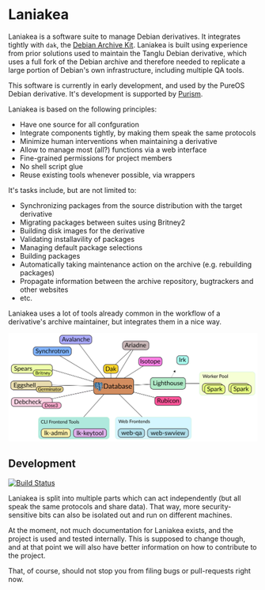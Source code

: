 Laniakea
========

Laniakea is a software suite to manage Debian derivatives. It integrates tightly with `dak`, the [Debian Archive Kit](https://wiki.debian.org/DebianDak).
Laniakea is built using experience from prior solutions used to maintain the Tanglu Debian derivative, which uses a full
fork of the Debian archive and therefore needed to replicate a large portion of Debian's own infrastructure, including
multiple QA tools.

This software is currently in early development, and used by the PureOS Debian derivative. It's development is supported
by [Purism](https://puri.sm/).

Laniakea is based on the following principles:
 * Have one source for all confguration
 * Integrate components tightly, by making them speak the same protocols
 * Minimize human interventions when maintaining a derivative
 * Allow to manage most (all?) functions via a web interface
 * Fine-grained permissions for project members
 * No shell script glue
 * Reuse existing tools whenever possible, via wrappers

It's tasks include, but are not limited to:
 * Synchronizing packages from the source distribution with the target derivative
 * Migrating packages between suites using Britney2
 * Building disk images for the derivative
 * Validating installavility of packages
 * Managing default package selections
 * Building packages
 * Automatically taking maintenance action on the archive (e.g. rebuilding packages)
 * Propagate information between the archive repository, bugtrackers and other websites
 * etc.

Laniakea uses a lot of tools already common in the workflow of a derivative's archive maintainer, but integrates them in a nice way.

![Laniakea Overview](docs/src/graphics/laniakea-overview.svg "Laniakea Overview")

##  Development

[![Build Status](https://travis-ci.org/lkorigin/laniakea.svg?branch=master)](https://travis-ci.org/lkorigin/laniakea)

Laniakea is split into multiple parts which can act independently (but all speak the same protocols and share data).
That way, more security-sensitive bits can also be isolated out and run on different machines.

At the moment, not much documentation for Laniakea exists, and the project is used and tested internally. This is supposed to change
though, and at that point we will also have better information on how to contribute to the project.

That, of course, should not stop you from filing bugs or pull-requests right now.
